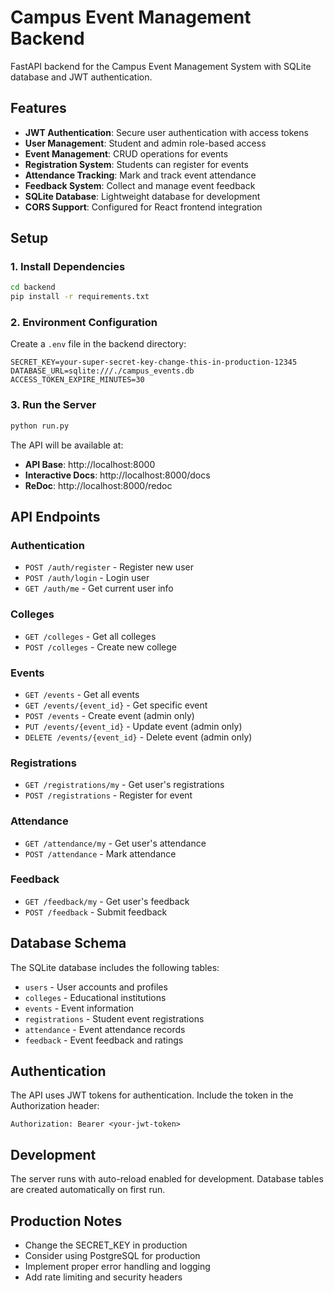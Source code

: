# Campus Event Management Backend

FastAPI backend for the Campus Event Management System with SQLite database and JWT authentication.

## Features

- **JWT Authentication**: Secure user authentication with access tokens
- **User Management**: Student and admin role-based access
- **Event Management**: CRUD operations for events
- **Registration System**: Students can register for events
- **Attendance Tracking**: Mark and track event attendance
- **Feedback System**: Collect and manage event feedback
- **SQLite Database**: Lightweight database for development
- **CORS Support**: Configured for React frontend integration

## Setup

### 1. Install Dependencies

```bash
cd backend
pip install -r requirements.txt
```

### 2. Environment Configuration

Create a `.env` file in the backend directory:

```env
SECRET_KEY=your-super-secret-key-change-this-in-production-12345
DATABASE_URL=sqlite:///./campus_events.db
ACCESS_TOKEN_EXPIRE_MINUTES=30
```

### 3. Run the Server

```bash
python run.py
```

The API will be available at:
- **API Base**: http://localhost:8000
- **Interactive Docs**: http://localhost:8000/docs
- **ReDoc**: http://localhost:8000/redoc

## API Endpoints

### Authentication
- `POST /auth/register` - Register new user
- `POST /auth/login` - Login user
- `GET /auth/me` - Get current user info

### Colleges
- `GET /colleges` - Get all colleges
- `POST /colleges` - Create new college

### Events
- `GET /events` - Get all events
- `GET /events/{event_id}` - Get specific event
- `POST /events` - Create event (admin only)
- `PUT /events/{event_id}` - Update event (admin only)
- `DELETE /events/{event_id}` - Delete event (admin only)

### Registrations
- `GET /registrations/my` - Get user's registrations
- `POST /registrations` - Register for event

### Attendance
- `GET /attendance/my` - Get user's attendance
- `POST /attendance` - Mark attendance

### Feedback
- `GET /feedback/my` - Get user's feedback
- `POST /feedback` - Submit feedback

## Database Schema

The SQLite database includes the following tables:
- `users` - User accounts and profiles
- `colleges` - Educational institutions
- `events` - Event information
- `registrations` - Student event registrations
- `attendance` - Event attendance records
- `feedback` - Event feedback and ratings

## Authentication

The API uses JWT tokens for authentication. Include the token in the Authorization header:

```
Authorization: Bearer <your-jwt-token>
```

## Development

The server runs with auto-reload enabled for development. Database tables are created automatically on first run.

## Production Notes

- Change the SECRET_KEY in production
- Consider using PostgreSQL for production
- Implement proper error handling and logging
- Add rate limiting and security headers
